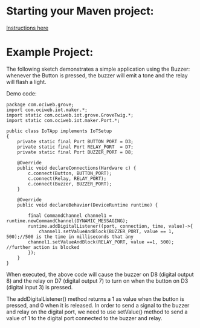 # Starting your Maven project: 
[Instructions here](https://github.com/oci-pronghorn/FogLighter/blob/master/README.md)

# Example Project:
The following sketch demonstrates a simple application using the Buzzer: whenever the Button is pressed, the buzzer will emit a tone and the relay will flash a light.
    
Demo code:

```
package com.ociweb.grove;
import com.ociweb.iot.maker.*;
import static com.ociweb.iot.grove.GroveTwig.*;
import static com.ociweb.iot.maker.Port.*;

public class IoTApp implements IoTSetup
{
    private static final Port BUTTON_PORT = D3;
    private static final Port RELAY_PORT  = D7;
    private static final Port BUZZER_PORT = D8;

    @Override
    public void declareConnections(Hardware c) {
        c.connect(Button, BUTTON_PORT); 
        c.connect(Relay, RELAY_PORT);         
        c.connect(Buzzer, BUZZER_PORT);
    }

    @Override
    public void declareBehavior(DeviceRuntime runtime) {
  
        final CommandChannel channel1 = runtime.newCommandChannel(DYNAMIC_MESSAGING);
        runtime.addDigitalListener((port, connection, time, value)->{ 
    	    channel1.setValueAndBlock(BUZZER_PORT, value == 1, 500);//500 is the time in milliseconds that any
	    channel1.setValueAndBlock(RELAY_PORT, value ==1, 500);  //further action is blocked 
        });
    }
}
```
When executed, the above code will cause the buzzer on D8 (digital output 8) and the relay on D7 (digital output 7) to turn on when the button on D3 (digital input 3) is pressed.

The addDigitalListener() method returns a 1 as value when the button is pressed, and 0 when it is released. In order to send a signal to the buzzer and relay on the digital port, we need to use setValue() method to send a value of 1 to the digital port connected to the buzzer and relay.

